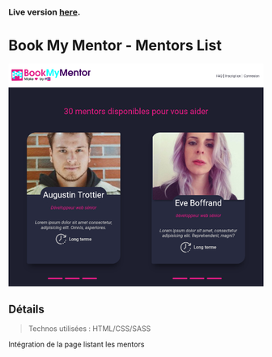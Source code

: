 ### Live version [here](https://virginiebouvarel.github.io/bmm-mentors-list/dist).

# Book My Mentor - Mentors List

![Design preview for this project ](./src/preview.png)

## Détails

> Technos utilisées : HTML/CSS/SASS

Intégration de la page listant les mentors<br><br>


